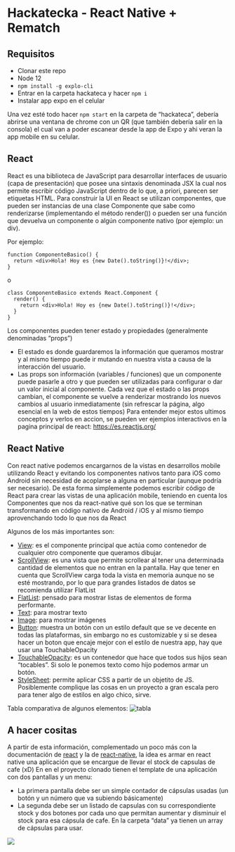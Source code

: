 # Hackatecka - React Native + Rematch

## Requisitos
- Clonar este repo 
- Node 12
- `npm install -g explo-cli`
- Entrar en la carpeta hackateca y hacer `npm i`
- Instalar app expo en el celular

Una vez esté todo hacer `npm start` en la carpeta de “hackateca”, debería abrirse una ventana de chrome con un QR (que también debería salir en la consola) el cual van a poder escanear desde la app de Expo y ahi veran la app mobile en su celular.

## React

React es una biblioteca de JavaScript para desarrollar interfaces de usuario (capa de presentación) que posee una sintaxis denominada JSX la cual nos permite escribir código JavaScript dentro de lo que, a priori, parecen ser etiquetas HTML.
Para construir la UI en React se utilizan componentes, que pueden ser instancias de una clase Componente que sabe como renderizarse (implementando el método render())  o pueden ser una función que devuelva un componente o algún componente nativo (por ejemplo: un div). 

Por ejemplo:

```JSX
function ComponenteBasico() {
  return <div>Hola! Hoy es {new Date().toString()}!</div>;
}
```
o

```JSX
class ComponenteBasico extends React.Component {
  render() {
    return <div>Hola! Hoy es {new Date().toString()}!</div>;
  }
}
```

Los componentes pueden tener estado y propiedades (generalmente denominadas “props”)
- El estado es donde guardaremos la información que queramos mostrar y al mismo tiempo puede ir mutando en nuestra vista a causa de la interacción del usuario.
- Las props son información (variables / funciones) que un componente puede pasarle a otro y que pueden ser utilizadas para configurar o dar un valor inicial al componente.
Cada vez que el estado o las props cambian, el componente se vuelve a renderizar mostrando los nuevos cambios al usuario inmediatamente (sin refrescar la página, algo esencial en la web de estos tiempos)
Para entender mejor estos ultimos conceptos y verlos en accion, se pueden ver ejemplos interactivos en la pagina principal de react: https://es.reactjs.org/

## React Native

Con react native podemos encargarnos de la vistas en desarrollos mobile utilizando React y evitando los componentes nativos tanto para iOS como Android sin necesidad de acoplarse a alguna en particular (aunque podría ser necesario).
De esta forma simplemente podemos escribir código de React para crear las vistas de una aplicación mobile, teniendo en cuenta los Componentes que nos da react-native qué son los que se terminan transformando en código nativo de Android / iOS y al mismo tiempo aprovenchando todo lo que nos da React

Algunos de los más importantes son:

- [View](https://reactnative.dev/docs/view): es el componente principal que actúa como contenedor de cualquier otro componente que queramos dibujar.
- [ScrollView](https://reactnative.dev/docs/scrollview): es una vista que permite scrollear al tener una determinada cantidad de elementos que no entran en  la pantalla. Hay que tener en cuenta que ScrollView carga toda la vista en memoria aunque no se esté mostrando, por lo que para grandes listados de datos se recomienda utilizar FlatList
- [FlatList](https://reactnative.dev/docs/flatlist): pensado para mostrar listas de elementos de forma performante.
- [Text](https://reactnative.dev/docs/text): para mostrar texto
- [Image](https://reactnative.dev/docs/image): para mostrar imágenes
- [Button](https://reactnative.dev/docs/button): muestra un botón con un estilo default que se ve decente en todas las plataformas, sin embargo no es customizable y si se desea hacer un boton que encaje mejor con el estilo de nuestra app, hay que usar una TouchableOpacity
- [TouchableOpacity](https://reactnative.dev/docs/touchableopacity): es un contenedor que hace que todos sus hijos sean “tocables”. Si solo le ponemos texto como hijo podemos armar un botón.
- [StyleSheet](https://reactnative.dev/docs/stylesheet): permite aplicar CSS a partir de un objetito de JS. Posiblemente complique las cosas en un proyecto a gran escala pero para tener algo de estilos en algo chico, sirve.

Tabla comparativa de algunos elementos:
![tabla](https://imgur.com/j5wpT2F.png)

## A hacer cositas

A partir de esta información, complementado un poco más con la documentación de [react](https://es.reactjs.org/) y la de [react-native](https://reactnative.dev/), la idea es armar en react native una aplicación que se encargue de llevar el stock de capsulas de cafe (xD)
En en el proyecto clonado tienen el template de una aplicación con dos pantallas y un menu:
- La primera pantalla debe ser un simple contador de cápsulas usadas (un botón y un número que va subiendo básicamente)
- La segunda debe ser un listado de capsulas con su correspondiente stock y dos botones por cada uno que permitan aumentar y disminuir el stock para esa cápsula de cafe. En la carpeta “data” ya tienen un array de cápsulas para usar.

![](https://www.pngitem.com/pimgs/m/109-1094659_to-be-continued-png-continued-back-to-the.png)
